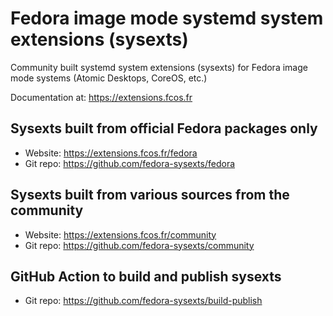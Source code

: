 # Fedora image mode systemd system extensions (sysexts)

Community built systemd system extensions (sysexts) for Fedora image mode
systems (Atomic Desktops, CoreOS, etc.)

Documentation at: <https://extensions.fcos.fr>

## Sysexts built from official Fedora packages only

* Website: <https://extensions.fcos.fr/fedora>
* Git repo: <https://github.com/fedora-sysexts/fedora>

## Sysexts built from various sources from the community

* Website: <https://extensions.fcos.fr/community>
* Git repo: <https://github.com/fedora-sysexts/community>

## GitHub Action to build and publish sysexts

* Git repo: <https://github.com/fedora-sysexts/build-publish>
